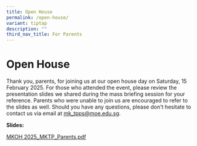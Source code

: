 ```yaml
---
title: Open House
permalink: /open-house/
variant: tiptap
description: ""
third_nav_title: For Parents
---
```

<p></p>
<h1><strong>Open House</strong></h1>
<p>Thank you, parents, for joining us at our open house day on Saturday,
15 February 2025. For those who attended the event, please review the presentation
slides we shared during the mass briefing session for your reference. Parents
who were unable to join us are encouraged to refer to the slides as well.
Should you have any questions, please don't hesitate to contact us via
email at <a href="mailto:mk_tpps@moe.edu.sg" rel="noopener noreferrer nofollow" target="_blank">mk_tpps@moe.edu.sg</a>.</p>
<p><strong>Slides:</strong> 
</p>
<p><a href="/files/2025/MKOH_2025_MKTP_Parents.pdf" rel="noopener nofollow" target="_blank">MKOH 2025_MKTP_Parents.pdf</a>
</p>
<p></p>